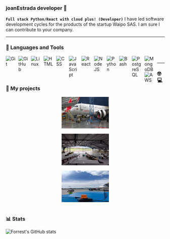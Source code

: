 ### joanEstrada developer 👋
**`Full stack Python/React with cloud plus! (Developer)`**
I have led software development cycles for the products of the startup Waipo SAS. I am sure I can contribute to your company.

---

### 🧰 Languages and Tools
<img align="left" alt="Git" width="30px" style="padding-right:10px;" src="https://cdn.jsdelivr.net/gh/devicons/devicon/icons/git/git-original.svg" />
<img align="left" alt="GitHub" width="30px" style="padding-right:10px;" src="https://cdn.jsdelivr.net/gh/devicons/devicon/icons/github/github-original.svg" />
<img align="left" alt="Linux" width="30px" style="padding-right:10px;" src="https://cdn.jsdelivr.net/gh/devicons/devicon/icons/linux/linux-original.svg" />
<img align="left" alt="HTML" width="30px" style="padding-right:10px;" src="https://cdn.jsdelivr.net/gh/devicons/devicon/icons/html5/html5-plain.svg" />
<img align="left" alt="CSS" width="30px" style="padding-right:10px;" src="https://cdn.jsdelivr.net/gh/devicons/devicon/icons/css3/css3-plain.svg" />
<img align="left" alt="JavaScript" width="30px" style="padding-right:10px;" src="https://cdn.jsdelivr.net/gh/devicons/devicon/icons/javascript/javascript-plain.svg" />
<img align="left" alt="React" width="30px" style="padding-right:10px;" src="https://cdn.jsdelivr.net/gh/devicons/devicon/icons/react/react-original.svg" />
<img align="left" alt="NodeJS" width="30px" style="padding-right:10px;" src="https://cdn.jsdelivr.net/gh/devicons/devicon/icons/nodejs/nodejs-original.svg" />
<img align="left" alt="Python" width="30px" style="padding-right:10px;" src="https://cdn.jsdelivr.net/gh/devicons/devicon/icons/python/python-plain.svg" />
<img align="left" alt="Bash" width="30px" style="padding-right:10px;" src="https://cdn.jsdelivr.net/gh/devicons/devicon/icons/bash/bash-original.svg" />
<img align="left" alt="PostgreSQL" width="30px" style="padding-right:10px;" src="https://cdn.jsdelivr.net/gh/devicons/devicon/icons/postgresql/postgresql-original.svg" />
<img align="left" alt="MongoDB" width="30px" style="padding-right:10px;" src="https://cdn.jsdelivr.net/gh/devicons/devicon/icons/mongodb/mongodb-original.svg" />
<img align="left" alt="AWS" width="30px" style="padding-right:10px;" src="https://cdn.jsdelivr.net/gh/simple-icons/simple-icons/icons/amazonaws.svg" />

#

---

### 🤓💻🎉 My projects

<!-- Primera fila -->
<div style="text-align: center;">
  <figure>
    <img src="./images/aplicacion_aeronautica.jpg" alt="Imagen 1" width="150" height="100" title="aeronautica" />
  </figure>
    <figure>
    <img src="./images/aplicacion_aeronautica_2.jpg" alt="Imagen 1" width="150" height="100" title="aeronautica" />
  </figure>
    <figure>
    <img src="./images/producto_aeronautica.jpg" alt="Imagen 1" width="150" height="100" title="aeronautica" />
  </figure>
  <!-- Repite el mismo patrón para las demás imágenes de la fila -->
</div>

<!-- Segunda fila -->
<div>
  <!-- Repite el mismo patrón para cada fila de imágenes -->
</div>



#

### 📊 Stats

![Forrest's GitHub stats](https://github-readme-stats.vercel.app/api?username=joanEstrada&show_icons=true&theme=gruvbox)

<!-- ![GitHub Streak](https://streak-stats.demolab.com?user=ForrestKnight&theme=gruvbox&border_radius=4.5) -->

#


<!--
**joanEstrada/joanEstrada** is a ✨ _special_ ✨ repository because its `README.md` (this file) appears on your GitHub profile.
Here are some ideas to get you started:

- 🔭 I’m currently working on ...
- 🌱 I’m currently learning ...
- 👯 I’m looking to collaborate on ...
- 🤔 I’m looking for help with ...
- 💬 Ask me about ...
- 📫 How to reach me: ...
- 😄 Pronouns: ...
- ⚡ Fun fact: ...
-->
